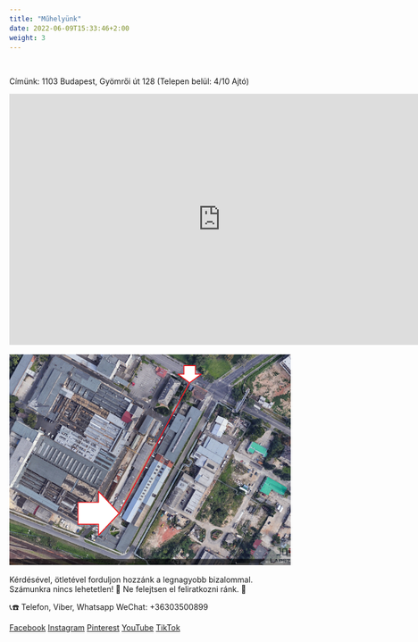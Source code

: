 ```yaml
---
title: "Műhelyünk"
date: 2022-06-09T15:33:46+2:00
weight: 3
---
```


<br>

Címünk: 1103 Budapest, Gyömrői út 128 (Telepen belül: 4/10 Ajtó)

<iframe
    src="https://www.google.com/maps/embed?pb=!1m18!1m12!1m3!1d2697.3141760649823!2d19.15786981574831!3d47.464306805789846!2m3!1f0!2f0!3f0!3m2!1i1024!2i768!4f13.1!3m3!1m2!1s0x4741c3d9411316ad%3A0x82556c79323ee2b7!2zSsOzcG9GYSBMYXBzemFiw6FzemF0!5e0!3m2!1sen!2shu!4v1650191938183!5m2!1sen!2shu"
    width="150%" height="450" style="border:0; margin-left: auto; margin-right: auto;"
    allowfullscreen="" loading="lazy"></iframe>

![](/images/telepen.png)

Kérdésével, ötletével forduljon hozzánk a legnagyobb bizalommal. Számunkra nincs lehetetlen! 🙂 Ne felejtsen el feliratkozni ránk. 🙂

📞☎️ Telefon, Viber, Whatsapp WeChat: +36303500899

[Facebook](https://www.facebook.com/JopoFaButorasztalos)  [Instagram](https://www.instagram.com/jopofabutorasztalos/)  [Pinterest](https://hu.pinterest.com/JopoFaButorLapszabaszat/_saved/)  [YouTube](https://www.youtube.com/channel/UCLo2PhD7xOr-P2F_RNHR3HQ)  [TikTok](https://www.tiktok.com/@jopofabutorasztalos)
